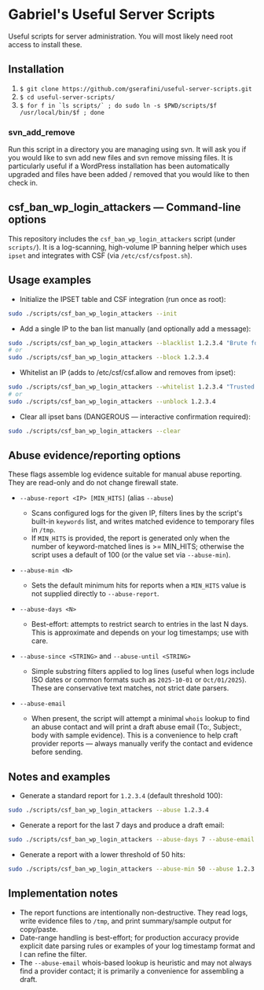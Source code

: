 Gabriel's Useful Server Scripts
=====================

Useful scripts for server administration.  You will most likely need root access to install
these.


Installation
-----
1. ``$ git clone https://github.com/gserafini/useful-server-scripts.git``
2. ``$ cd useful-server-scripts/``
3. ``$ for f in `ls scripts/` ; do sudo ln -s $PWD/scripts/$f /usr/local/bin/$f ; done``

### svn\_add\_remove
Run this script in a directory you are managing using svn. It will ask you if you would like
to svn add new files and svn remove missing files.  It is particularly useful if a 
WordPress installation has been automatically upgraded and files have been added / removed
that you would like to then check in.

csf_ban_wp_login_attackers — Command-line options
-----------------------------------------------

This repository includes the `csf_ban_wp_login_attackers` script (under `scripts/`). It is a log-scanning, high-volume IP banning helper which uses `ipset` and integrates with CSF (via `/etc/csf/csfpost.sh`).

Usage examples
--------------

- Initialize the IPSET table and CSF integration (run once as root):

```bash
sudo ./scripts/csf_ban_wp_login_attackers --init
```

- Add a single IP to the ban list manually (and optionally add a message):

```bash
sudo ./scripts/csf_ban_wp_login_attackers --blacklist 1.2.3.4 "Brute force wp-login"
# or
sudo ./scripts/csf_ban_wp_login_attackers --block 1.2.3.4
```

- Whitelist an IP (adds to /etc/csf/csf.allow and removes from ipset):

```bash
sudo ./scripts/csf_ban_wp_login_attackers --whitelist 1.2.3.4 "Trusted admin"
# or
sudo ./scripts/csf_ban_wp_login_attackers --unblock 1.2.3.4
```

- Clear all ipset bans (DANGEROUS — interactive confirmation required):

```bash
sudo ./scripts/csf_ban_wp_login_attackers --clear
```

Abuse evidence/reporting options
--------------------------------

These flags assemble log evidence suitable for manual abuse reporting. They are read-only and do not change firewall state.

- `--abuse-report <IP> [MIN_HITS]` (alias `--abuse`)
	- Scans configured logs for the given IP, filters lines by the script's built-in `keywords` list, and writes matched evidence to temporary files in `/tmp`.
	- If `MIN_HITS` is provided, the report is generated only when the number of keyword-matched lines is >= MIN_HITS; otherwise the script uses a default of 100 (or the value set via `--abuse-min`).

- `--abuse-min <N>`
	- Sets the default minimum hits for reports when a `MIN_HITS` value is not supplied directly to `--abuse-report`.

- `--abuse-days <N>`
	- Best-effort: attempts to restrict search to entries in the last N days. This is approximate and depends on your log timestamps; use with care.

- `--abuse-since <STRING>` and `--abuse-until <STRING>`
	- Simple substring filters applied to log lines (useful when logs include ISO dates or common formats such as `2025-10-01` or `Oct/01/2025`). These are conservative text matches, not strict date parsers.

- `--abuse-email`
	- When present, the script will attempt a minimal `whois` lookup to find an abuse contact and will print a draft abuse email (To:, Subject:, body with sample evidence). This is a convenience to help craft provider reports — always manually verify the contact and evidence before sending.

Notes and examples
------------------

- Generate a standard report for `1.2.3.4` (default threshold 100):

```bash
sudo ./scripts/csf_ban_wp_login_attackers --abuse 1.2.3.4
```

- Generate a report for the last 7 days and produce a draft email:

```bash
sudo ./scripts/csf_ban_wp_login_attackers --abuse-days 7 --abuse-email --abuse 1.2.3.4
```

- Generate a report with a lower threshold of 50 hits:

```bash
sudo ./scripts/csf_ban_wp_login_attackers --abuse-min 50 --abuse 1.2.3.4
```

Implementation notes
--------------------

- The report functions are intentionally non-destructive. They read logs, write evidence files to `/tmp`, and print summary/sample output for copy/paste.
- Date-range handling is best-effort; for production accuracy provide explicit date parsing rules or examples of your log timestamp format and I can refine the filter.
- The `--abuse-email` whois-based lookup is heuristic and may not always find a provider contact; it is primarily a convenience for assembling a draft.

```